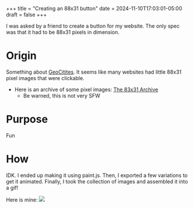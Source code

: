 +++
title = "Creating an 88x31 button"
date = 2024-11-10T17:03:01-05:00
draft = false
+++

I was asked by a friend to create a button for my website. The only spec was that it had to be 88x31 pixels in dimension.

# Origin

Something about [GeoCitites](https://en.wikipedia.org/wiki/GeoCities). It seems like many websites had little 88x31 pixel images that were clickable.
- Here is an archive of some pixel images: [The 83x31 Archive](https://hellnet.work/8831/)
	- Be warned, this is not very SFW
# Purpose

Fun

# How

IDK. I ended up making it using paint.js. Then, I exported a few variations to get it animated. Finally, I took the collection of images and assembled it into a gif!

Here is mine:
![](website_button.gif)
